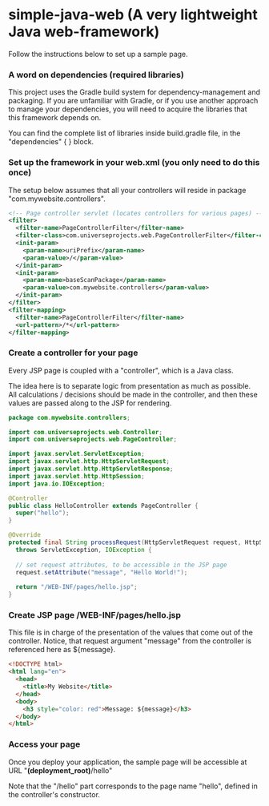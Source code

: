 # simple-java-web (A very lightweight Java web-framework)

Follow the instructions below to set up a sample page.


### A word on dependencies (required libraries)

This project uses the Gradle build system for dependency-management and packaging.
If you are unfamiliar with Gradle, or if you use another approach to manage your dependencies, you will need to acquire the libraries that this framework depends on.

You can find the complete list of libraries inside build.gradle file, in the "dependencies" { } block.


### Set up the framework in your web.xml (you only need to do this once)

The setup below assumes that all your controllers will reside in package "com.mywebsite.controllers".

```xml
<!-- Page controller servlet (locates controllers for various pages) -->
<filter>
  <filter-name>PageControllerFilter</filter-name>
  <filter-class>com.universeprojects.web.PageControllerFilter</filter-class>
  <init-param>
    <param-name>uriPrefix</param-name>
    <param-value>/</param-value>
  </init-param>
  <init-param>
    <param-name>baseScanPackage</param-name>
    <param-value>com.mywebsite.controllers</param-value>
  </init-param>
</filter>
<filter-mapping>
  <filter-name>PageControllerFilter</filter-name>
  <url-pattern>/*</url-pattern>
</filter-mapping>
```

### Create a controller for your page

Every JSP page is coupled with a "controller", which is a Java class.

The idea here is to separate logic from presentation as much as possible. All calculations / decisions should be made in the controller, and then these values are passed along to the JSP for rendering.

```java
package com.mywebsite.controllers;

import com.universeprojects.web.Controller;
import com.universeprojects.web.PageController;

import javax.servlet.ServletException;
import javax.servlet.http.HttpServletRequest;
import javax.servlet.http.HttpServletResponse;
import javax.servlet.http.HttpSession;
import java.io.IOException;

@Controller
public class HelloController extends PageController {
  super("hello");
}

@Override
protected final String processRequest(HttpServletRequest request, HttpServletResponse response) 
  throws ServletException, IOException {
  
  // set request attributes, to be accessible in the JSP page
  request.setAttribute("message", "Hello World!");
  
  return "/WEB-INF/pages/hello.jsp";
}

```

### Create JSP page /WEB-INF/pages/hello.jsp

This file is in charge of the presentation of the values that come out of the controller.
Notice, that request argument "message" from the controller is referenced here as ${message}.

```html
<!DOCTYPE html>
<html lang="en">
  <head>
    <title>My Website</title>
  </head>
  <body>
    <h3 style="color: red">Message: ${message}</h3>
  </body>
</html>
```

### Access your page

Once you deploy your application, the sample page will be accessible at URL "**(deployment_root)**/hello"

Note that the "/hello" part corresponds to the page name "hello", defined in the controller's constructor.

